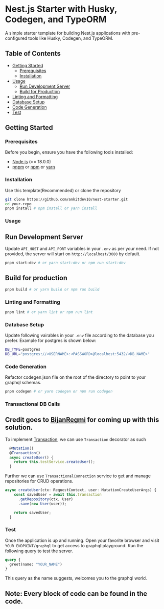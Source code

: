 # Nest.js Starter with Husky, Codegen, and TypeORM

A simple starter template for building Nest.js applications with pre-configured tools like Husky, Codegen, and TypeORM.

## Table of Contents

- [Getting Started](#getting-started)
  - [Prerequisites](#prerequisites)
  - [Installation](#installation)
- [Usage](#usage)
  - [Run Development Server](#run-development-server)
  - [Build for Production](#build-for-production)
- [Linting and Formatting](#linting-and-formatting)
- [Database Setup](#database-setup)
- [Code Generation](#code-generation)
- [Test](#test)

## Getting Started

### Prerequisites

Before you begin, ensure you have the following tools installed:

- [Node.js](https://nodejs.org/) (>= 18.0.0)
- [pnpm](https://pnpm.io/) or [npm](https://www.npmjs.com/) or [yarn](https://yarnpkg.com/)

### Installation

Use this template(Recommended) or clone the repository

```bash
git clone https://github.com/ankitdev10/nest-starter.git
cd your-repo
pnpm install # npm install or yarn install
```

### Usage

## Run Development Server

Update `API_HOST` and `API_PORT` variables in your `.env` as per your need. If not provided, the server will start on `http://localhost/3000` by default.

```bash
pnpm start:dev # or yarn start:dev or npm run start:dev
```

## Build for production

```bash
pnpm build # or yarn build or npm run build
```

### Linting and Formatting

```bash
pnpm lint # or yarn lint or npm run lint
```

### Database Setup

Update following vairables in your `.env` file according to the database you prefer. Example for postgres is shown below:

```bash
DB_TYPE=postgres
DB_URL="postgres://<USERNAME>:<PASSWORD>@localhost:5432/<DB_NAME>"
```

### Code Generation

Refactor codegen.json file on the root of the directory to point to your graphql schemas.

```bash
pnpm codegen # or yarn codegen or npm run codegen
```

### Transactional DB Calls
## Credit goes to [BijanRegmi](https://github.com/BijanRegmi) for coming up with this solution.
 
To implement [Transaction](https://en.wikipedia.org/wiki/Database_transaction), we can use ``Transaction`` decorator as such

```js
  @Mutation()
  @Transaction()
  async createUser() {
    return this.testService.createUser();
  }
```

Further we can use ``TransactionalConnection`` service to get and manage repositories for CRUD operations.

```js
async createUser(ctx: RequestContext, user: MutationCreateUserArgs) {
    const savedUser = await this.transaction
      .getRepository(ctx, User)
      .save(new User(user));

    return savedUser;
  }
```

### Test

Once the application is up and running. Open your favorite browser and visit `YOUR_ENDPOINT/graphql` to get access to graphql playground. Run the following query to test the server.

```graphql
query {
  greet(name: "YOUR_NAME")
}
```

This query as the name suggests, welcomes you to the graphql world.

## Note: Every block of code can be found in the code.
